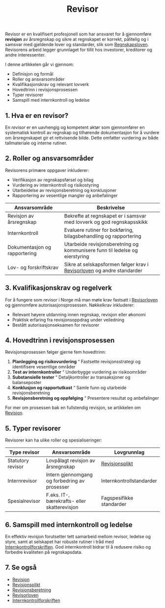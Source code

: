﻿---
title: "Revisor"
seoTitle: "Revisor | Roller, krav og revisjonsprosess"
description: "Revisor er en kvalifisert fagperson som gjennomfører revisjon av årsregnskap og vurderer internkontroll for å sikre korrekt og pålitelig rapportering etter norsk lovverk."
summary: "Hva en revisor gjør, krav i Norge og hovedsteg i revisjonsprosessen."
---

Revisor er en kvalifisert profesjonell som har ansvaret for å gjennomføre **revisjon** av årsregnskap og sikre at regnskapet er korrekt, pålitelig og i samsvar med gjeldende lover og standarder, slik som [Regnskapsloven](/blogs/regnskap/hva-er-regnskapsloven "Hva er Regnskapsloven? En Komplett Guide til Norske Regnskapslover og Forskrifter"). Revisorens arbeid legger grunnlaget for tillit hos investorer, kreditorer og andre interessenter.

I denne artikkelen går vi gjennom:

* Definisjon og formål
* Roller og ansvarsområder
* Kvalifikasjonskrav og relevant lovverk
* Hovedtrinn i revisjonsprosessen
* Typer revisorer
* Samspill med internkontroll og ledelse

## 1. Hva er en revisor?

En _revisor_ er en uavhengig og kompetent aktør som gjennomfører en systematisk kontroll av regnskap og tilhørende dokumentasjon for å vurdere om årsregnskapet gir et rettvisende bilde. Dette omfatter vurdering av både tallmateriale og interne rutiner.

## 2. Roller og ansvarsområder

Revisorens primære oppgaver inkluderer:

* Verifikasjon av regnskapsførsel og bilag
* Vurdering av internkontroll og risikostyring
* Utarbeidelse av revisjonsberetning og konklusjoner
* Rapportering av vesentlige mangler og anbefalinger

| Ansvarsområde                 | Beskrivelse                                                                 |
|-------------------------------|-----------------------------------------------------------------------------|
| Revisjon av årsregnskap       | Bekrefte at regnskapet er i samsvar med lovverk og god regnskapsskikk         |
| Internkontroll                | Evaluere rutiner for bokføring, bilagsbehandling og rapportering            |
| Dokumentasjon og rapportering | Utarbeide revisjonsberetning og kommunisere funn til ledelse og eierstyring |
| Lov- og forskriftskrav        | Sikre at selskapsformen følger krav i [Revisorloven](/blogs/regnskap/hva-er-revisorloven "Hva er Revisorloven?") og andre standarder |

## 3. Kvalifikasjonskrav og regelverk

For å fungere som revisor i Norge må man møte krav fastsatt i [Revisorloven](/blogs/regnskap/hva-er-revisorloven "Hva er Revisorloven?") og gjennomføre autorisasjonsprosessen. Nøkkelkrav inkluderer:

* Relevant høyere utdanning innen regnskap, revisjon eller økonomi
* Praktisk erfaring fra revisjonsoppdrag under veiledning
* Bestått autorisasjonseksamen for revisorer

## 4. Hovedtrinn i revisjonsprosessen

Revisjonsprosessen følger gjerne fem hovedtrinn:

1. **Planlegging og risikovurdering** “ Fastsette revisjonsstrategi og identifisere vesentlige områder
2. **Test av internkontroller** “ Underbygge vurdering av risikoområder
3. **Substansielle tester** “ Detaljkontroller av transaksjoner og balanseposter
4. **Konklusjon og rapportutkast** “ Samle funn og utarbeide revisjonsberetning
5. **Revisjonsberetning og oppfølging** “ Presentere resultat og anbefalinger

For mer om prosessen bak en fullstendig revisjon, se artikkelen om [Revisjon](/blogs/regnskap/revisjon "Revisjon “ Alt du trenger å vite om Revisjon i Norge").

## 5. Typer revisorer

Revisorer kan ha ulike roller og spesialiseringer:

| Type revisor                | Ansvarsområde                                    | Lovgrunnlag                                                         |
|-----------------------------|---------------------------------------------------|---------------------------------------------------------------------|
| Statutory revisor           | Lovpålagt revisjon av årsregnskap                 | [Revisjonsplikt](/blogs/regnskap/revisjonsplikt "Revisjonsplikt")  |
| Internrevisor               | Intern gjennomgang og forbedring av prosesser     | Internkontrollstandarder                                            |
| Spesialrevisor              | F.eks. IT-, bærekrafts- eller skatterevisjon      | Fagspesifikke standarder                                            |

## 6. Samspill med internkontroll og ledelse

En effektiv revisjon forutsetter tett samarbeid mellom revisor, ledelse og styre, samt at selskapet har robuste rutiner i tråd med [Internkontrollforskriften](/blogs/regnskap/internkontrollforskriften "Internkontrollforskriften"). God internkontroll bidrar til å redusere risiko og forbedre kvaliteten på regnskapsdata.

## 7. Se også

* [Revisjon](/blogs/regnskap/revisjon "Revisjon “ Alt du trenger å vite om Revisjon i Norge")
* [Revisjonsplikt](/blogs/regnskap/revisjonsplikt "Revisjonsplikt")
* [Revisjonsberetning](/blogs/regnskap/hva-er-revisjonsberetning "Hva er Revisjonsberetning?")
* [Revisorloven](/blogs/regnskap/hva-er-revisorloven "Hva er Revisorloven?")
* [Internkontrollforskriften](/blogs/regnskap/internkontrollforskriften "Internkontrollforskriften")









